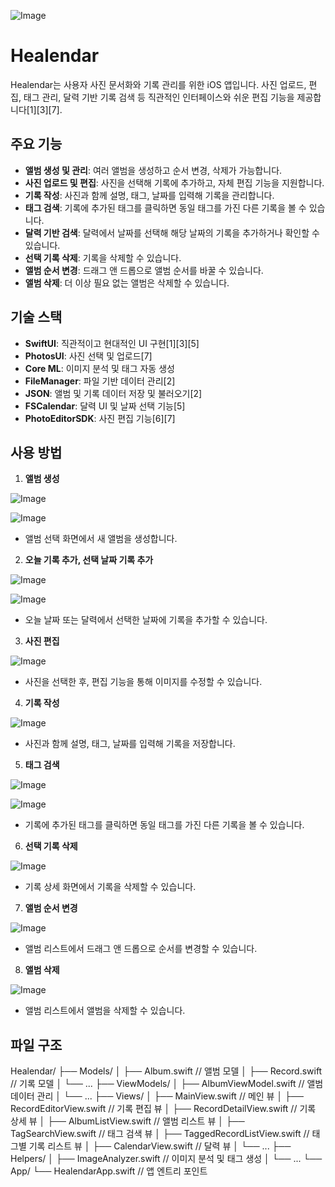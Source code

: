 ![Image](https://github.com/user-attachments/assets/372784b2-1dc4-451d-a23b-370254bb1af6)
# Healendar

Healendar는 사용자 사진 문서화와 기록 관리를 위한 iOS 앱입니다.
사진 업로드, 편집, 태그 관리, 달력 기반 기록 검색 등 직관적인 인터페이스와 쉬운 편집 기능을 제공합니다[1][3][7].

## 주요 기능

- **앨범 생성 및 관리**: 여러 앨범을 생성하고 순서 변경, 삭제가 가능합니다.
- **사진 업로드 및 편집**: 사진을 선택해 기록에 추가하고, 자체 편집 기능을 지원합니다.
- **기록 작성**: 사진과 함께 설명, 태그, 날짜를 입력해 기록을 관리합니다.
- **태그 검색**: 기록에 추가된 태그를 클릭하면 동일 태그를 가진 다른 기록을 볼 수 있습니다.
- **달력 기반 검색**: 달력에서 날짜를 선택해 해당 날짜의 기록을 추가하거나 확인할 수 있습니다.
- **선택 기록 삭제**: 기록을 삭제할 수 있습니다.
- **앨범 순서 변경**: 드래그 앤 드롭으로 앨범 순서를 바꿀 수 있습니다.
- **앨범 삭제**: 더 이상 필요 없는 앨범은 삭제할 수 있습니다.

## 기술 스택

- **SwiftUI**: 직관적이고 현대적인 UI 구현[1][3][5]
- **PhotosUI**: 사진 선택 및 업로드[7]
- **Core ML**: 이미지 분석 및 태그 자동 생성
- **FileManager**: 파일 기반 데이터 관리[2]
- **JSON**: 앨범 및 기록 데이터 저장 및 불러오기[2]
- **FSCalendar**: 달력 UI 및 날짜 선택 기능[5]
- **PhotoEditorSDK**: 사진 편집 기능[6][7]

## 사용 방법

1. **앨범 생성**

![Image](https://github.com/user-attachments/assets/6a36c634-36a7-4e87-a640-c1fc5e3e3e4f)

![Image](https://github.com/user-attachments/assets/689b27ba-b44f-4613-845a-5b2fbd340202)

   - 앨범 선택 화면에서 새 앨범을 생성합니다.
2. **오늘 기록 추가, 선택 날짜 기록 추가**

![Image](https://github.com/user-attachments/assets/4d9341e0-18ef-478a-bb93-c88379faf89d)

![Image](https://github.com/user-attachments/assets/b9545286-aa05-4ad0-8024-19c7b8dcc740)

   - 오늘 날짜 또는 달력에서 선택한 날짜에 기록을 추가할 수 있습니다.
3. **사진 편집**

![Image](https://github.com/user-attachments/assets/4d9341e0-18ef-478a-bb93-c88379faf89d)

   - 사진을 선택한 후, 편집 기능을 통해 이미지를 수정할 수 있습니다.
4. **기록 작성**

![Image](https://github.com/user-attachments/assets/cf53d23a-6d27-4c74-a038-b632694e2c59)

   - 사진과 함께 설명, 태그, 날짜를 입력해 기록을 저장합니다.
5. **태그 검색**

![Image](https://github.com/user-attachments/assets/260ec402-6162-4dc3-8570-2a116acda653)

![Image](https://github.com/user-attachments/assets/f12653c9-bd33-4bc7-8a57-f0ba40d021d7)

   - 기록에 추가된 태그를 클릭하면 동일 태그를 가진 다른 기록을 볼 수 있습니다.
6. **선택 기록 삭제**

![Image](https://github.com/user-attachments/assets/90c21a19-5f4a-4db2-a52f-366736cb43a4)

   - 기록 상세 화면에서 기록을 삭제할 수 있습니다.
7. **앨범 순서 변경**

![Image](https://github.com/user-attachments/assets/f28a683c-46a1-4973-a8a5-34cb598b1a94)

   - 앨범 리스트에서 드래그 앤 드롭으로 순서를 변경할 수 있습니다.
8. **앨범 삭제**

![Image](https://github.com/user-attachments/assets/6deb223b-0028-40b7-a232-1335575bdb7e)

   - 앨범 리스트에서 앨범을 삭제할 수 있습니다.

## 파일 구조

Healendar/
├── Models/
│ ├── Album.swift // 앨범 모델
│ ├── Record.swift // 기록 모델
│ └── ...
├── ViewModels/
│ ├── AlbumViewModel.swift // 앨범 데이터 관리
│ └── ...
├── Views/
│ ├── MainView.swift // 메인 뷰
│ ├── RecordEditorView.swift // 기록 편집 뷰
│ ├── RecordDetailView.swift // 기록 상세 뷰
│ ├── AlbumListView.swift // 앨범 리스트 뷰
│ ├── TagSearchView.swift // 태그 검색 뷰
│ ├── TaggedRecordListView.swift // 태그별 기록 리스트 뷰
│ ├── CalendarView.swift // 달력 뷰
│ └── ...
├── Helpers/
│ ├── ImageAnalyzer.swift // 이미지 분석 및 태그 생성
│ └── ...
└── App/
└── HealendarApp.swift // 앱 엔트리 포인트

